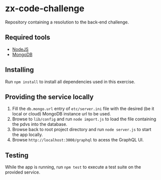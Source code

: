# zx-code-challenge
Repository containing a resolution to the back-end challenge.

## Required tools
* [NodeJS](https://nodejs.org/en/download/)
* [MongoDB](https://www.mongodb.com/download-center)
## Installing
Run `npm install` to install all dependencies used in this exercise.

## Providing the service locally
1. Fill the `db.mongo.url` entry of  `etc/server.ini` file with the desired (be it local or cloud) MongoDB instance url to be used.
2. Browse to `lib/config` and run `node import.js` to load the file containing the pdvs into the database.
3. Browse back to root project directory and run `node server.js` to start the app locally.
4. Browse `http://localhost:3000/graphql` to acess the GraphQL UI.

## Testing

While the app is running, run `npm test` to execute a test suite on the provided service.
